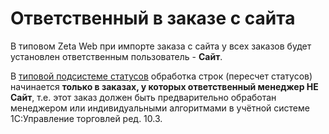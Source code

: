 # Ответственный в заказе с сайта

В типовом Zeta Web при импорте заказа с сайта у всех заказов будет установлен ответственным пользователь - **Сайт**.

В [типовой подсистеме статусов](../opisanie-i-nastroika/statusy-strok-zakazov.md) обработка строк (пересчет статусов) начинается **только в заказах, у которых ответственный менеджер НЕ Сайт**, т.е. этот заказ должен быть предварительно обработан менеджером или индивидуальными алгоритмами в учётной системе 1С:Управление торговлей ред. 10.3.
